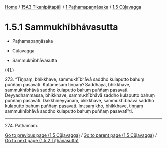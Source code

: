 
[Home](/) / [15A3 Tikanipātapāḷi](../...md) / [1 Paṭhamapaṇṇāsaka](...md) / [1.5 Cūḷavagga](../15A3/1/1.5.md)

# 1.5.1 Sammukhībhāvasutta

* Paṭhamapaṇṇāsaka

* Cūḷavagga

* Sammukhībhāvasutta

(41.)

273\. “Tiṇṇaṃ, bhikkhave, sammukhībhāvā saddho kulaputto bahuṃ puññaṃ pasavati. Katamesaṃ tiṇṇaṃ? Saddhāya, bhikkhave, sammukhībhāvā saddho kulaputto bahuṃ puññaṃ pasavati. Deyyadhammassa, bhikkhave, sammukhībhāvā saddho kulaputto bahuṃ puññaṃ pasavati. Dakkhiṇeyyānaṃ, bhikkhave, sammukhībhāvā saddho kulaputto bahuṃ puññaṃ pasavati. Imesaṃ kho, bhikkhave, tiṇṇaṃ sammukhībhāvā saddho kulaputto bahuṃ puññaṃ pasavatī”ti.

---

274\. Paṭhamaṃ.



[Go to previous page (1.5 Cūḷavagga)](../15A3/1/1.5.md) / [Go to parent page (1.5 Cūḷavagga)](../15A3/1/1.5.md) / [Go to next page (1.5.2 Tiṭhānasutta)](1.5.2.md)


